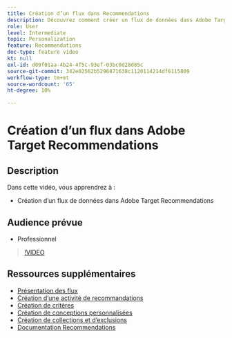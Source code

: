 ```yaml
---
title: Création d’un flux dans Recommendations
description: Découvrez comment créer un flux de données dans Adobe Target Recommendations
role: User
level: Intermediate
topic: Personalization
feature: Recommendations
doc-type: feature video
kt: null
exl-id: d09f01aa-4b24-4f5c-93ef-03bc0d28d85c
source-git-commit: 342e02562b5296871638c1120114214df6115809
workflow-type: tm+mt
source-wordcount: '65'
ht-degree: 10%

---
```


# Création d’un flux dans Adobe Target Recommendations

## Description

Dans cette vidéo, vous apprendrez à :

* Création d’un flux de données dans Adobe Target Recommendations

## Audience prévue

* Professionnel

>[!VIDEO](https://video.tv.adobe.com/v/27696?quality=12)

## Ressources supplémentaires

* [Présentation des flux](understanding-feeds.md)
* [Création d’une activité de recommandations](create-a-recommendations-activity.md)
* [Création de critères](create-criteria.md)
* [Création de conceptions personnalisées](create-custom-designs.md)
* [Création de collections et d’exclusions](create-collections-and-exclusions.md)
* [Documentation Recommendations](https://experienceleague.adobe.com/docs/target/using/recommendations/recommendations.html?lang=en)

